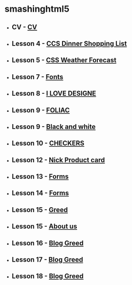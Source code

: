 # smashinghtml5

- ## **CV** - [CV](https://VictoriaNeborak.github.io/smashinghtml5/cv/)
- ## **Lesson 4** - [CCS Dinner Shopping List](https://VictoriaNeborak.github.io/smashinghtml5/4)
- ## **Lesson 5** - [CSS Weather Forecast](https://VictoriaNeborak.github.io/smashinghtml5/5)
- ## **Lesson 7** - [Fonts](https://VictoriaNeborak.github.io/smashinghtml5/7)
- ## **Lesson 8** - [I LOVE DESIGNE](https://VictoriaNeborak.github.io/smashinghtml5/8)
- ## **Lesson 9** - [FOLIAC](https://VictoriaNeborak.github.io/smashinghtml5/9/1)
- ## **Lesson 9** - [Black and white](https://VictoriaNeborak.github.io/smashinghtml5/9/2)
- ## **Lesson 10** - [CHECKERS](https://VictoriaNeborak.github.io/smashinghtml5/10)
- ## **Lesson 12** - [Nick Product card](https://VictoriaNeborak.github.io/smashinghtml5/12/1)
- ## **Lesson 13** - [Forms](https://VictoriaNeborak.github.io/smashinghtml5/13-14/13)
- ## **Lesson 14** - [Forms](https://VictoriaNeborak.github.io/smashinghtml5/13-14/14)
- ## **Lesson 15** - [Greed](https://VictoriaNeborak.github.io/smashinghtml5/15/1)
- ## **Lesson 15** - [About us](https://VictoriaNeborak.github.io/smashinghtml5/15/2)
- ## **Lesson 16** - [Blog Greed](https://VictoriaNeborak.github.io/smashinghtml5/16)
- ## **Lesson 17** - [Blog Greed](https://VictoriaNeborak.github.io/smashinghtml5/17)
- ## **Lesson 18** - [Blog Greed](https://VictoriaNeborak.github.io/smashinghtml5/18)
